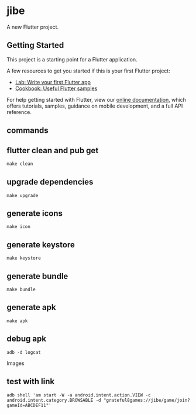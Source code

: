 # jibe

A new Flutter project.

## Getting Started

This project is a starting point for a Flutter application.

A few resources to get you started if this is your first Flutter project:

- [Lab: Write your first Flutter app](https://flutter.dev/docs/get-started/codelab)
- [Cookbook: Useful Flutter samples](https://flutter.dev/docs/cookbook)

For help getting started with Flutter, view our
[online documentation](https://flutter.dev/docs), which offers tutorials,
samples, guidance on mobile development, and a full API reference.

## commands

## flutter clean and pub get

```js
make clean
```

## upgrade dependencies

```node
make upgrade
```

## generate icons

```node
make icon
```

## generate keystore

```node
make keystore
```

## generate bundle

```node
make bundle
```

## generate apk

```node
make apk
```

## debug apk

```node
adb -d logcat
```

Images

<!-- <span>Photo by <a href="https://unsplash.com/@enginakyurt?utm_source=unsplash&amp;utm_medium=referral&amp;utm_content=creditCopyText">engin akyurt</a> on <a href="https://unsplash.com/s/photos/thumbs-up?utm_source=unsplash&amp;utm_medium=referral&amp;utm_content=creditCopyText">Unsplash</a></span> -->

## test with link

```node
adb shell 'am start -W -a android.intent.action.VIEW -c android.intent.category.BROWSABLE -d "grateful8games://jibe/game/join?gameId=ABCDEF11"'
```